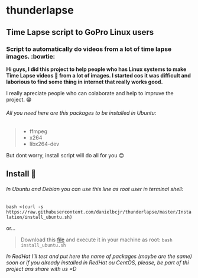 # thunderlapse
## Time Lapse script to GoPro Linux users 

### Script to automatically do videos from a lot of time lapse images. :bowtie:

**Hi guys, I did this project to help people who has Linux systems to make Time Lapse videos :movie_camera: from a lot of images. I started cos it was difficult and laborious to find some thing in internet that really works good.**

I really apreciate people who can colaborate and help to impruve the project. :grin:

###### All you need here are this packages to be installed in Ubuntu:
> - ffmpeg
> - x264
> - libx264-dev

But dont worry, install script will do all for you :heart_eyes:

## Install :orange_book:

###### In Ubuntu and Debian you can use this line as root user in terminal shell:
`bash <(curl -s https://raw.githubusercontent.com/danielbcjr/thunderlapse/master/Instalation/install_ubuntu.sh)`

or...

> Download this [file](https://raw.githubusercontent.com/danielbcjr/thunderlapse/master/Instalation/install_ubuntu.sh) and execute it in your machine as root:
`bash install_ubuntu.sh`


*In RedHat I'll test and put here the name of packages (maybe are the same) soon or if you already installed in RedHat ou CentOS, please, be part of thi project ans share with us =D*

